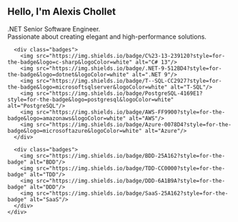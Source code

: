 <section id="home" class="section section-home">
  <div class="home-container">
    <div class="home-content">
      <h1>Hello, I'm Alexis Chollet</h1>
      <p>
        .NET Senior Software Engineer.<br/>
        Passionate about creating elegant and high-performance solutions.
      </p>

      <div class="badges">
        <img src="https://img.shields.io/badge/C%23-13-239120?style=for-the-badge&logo=c-sharp&logoColor=white" alt="C# 13"/>
        <img src="https://img.shields.io/badge/.NET-9-512BD4?style=for-the-badge&logo=dotnet&logoColor=white" alt=".NET 9"/>
        <img src="https://img.shields.io/badge/T--SQL-CC2927?style=for-the-badge&logo=microsoftsqlserver&logoColor=white" alt="T-SQL"/>
        <img src="https://img.shields.io/badge/PostgreSQL-4169E1?style=for-the-badge&logo=postgresql&logoColor=white" alt="PostgreSQL"/>
        <img src="https://img.shields.io/badge/AWS-FF9900?style=for-the-badge&logo=amazonaws&logoColor=white" alt="AWS"/>
        <img src="https://img.shields.io/badge/Azure-0078D4?style=for-the-badge&logo=microsoftazure&logoColor=white" alt="Azure"/>
      </div>

      <div class="badges">
        <img src="https://img.shields.io/badge/BDD-25A162?style=for-the-badge" alt="BDD"/>
        <img src="https://img.shields.io/badge/TDD-CC0000?style=for-the-badge" alt="TDD"/>
        <img src="https://img.shields.io/badge/DDD-6A1B9A?style=for-the-badge" alt="DDD"/>
        <img src="https://img.shields.io/badge/SaaS-25A162?style=for-the-badge" alt="SaaS"/>
      </div>
    </div>
  </div>
</section>
